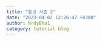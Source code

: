```yaml
---
title: "툰코 시즌 2"
date: "2023-04-02 12:26:47 +0300"
author: NrdyBhu1
category: tutorial blog
---
```

